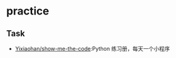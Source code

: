 # practice

## Task

* [Yixiaohan/show-me-the-code](https://github.com/Yixiaohan/show-me-the-code):Python 练习册，每天一个小程序
